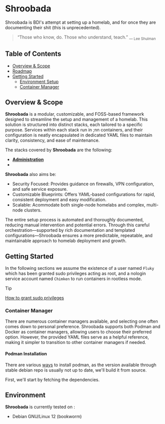 # Shroobada
Shroobada is BDI's attempt at setting up a homelab, and for once they are documenting their shit (this is unprecedented).

> “Those who know, do. Those who understand, teach.” <sub>― Lee Shulman </sub>

## Table of Contents

- [Overview & Scope](#overview--scope)
- [Roadmap](#roadmap)
- [Getting Started](#getting-started)
  - [Environment Setup](#environment-setup)
  - [Container Manager](#container-manager)

## Overview & Scope
**Shroobada** is a modular, customizable, and FOSS-based framework designed to streamline the setup and management of a homelab. This solution is structured into distinct stacks, each tailored to a specific purpose. Services within each stack run in ;nn containers, and their configuration is neatly encapsulated in dedicated YAML files to maintain clarity, consistency, and ease of maintenance.

The stacks covered by **Shroobada** are the following:

- **[Administration](/docs/stacks/administration/)**
- 

**Shroobada** also aims be:

- Security Focused: Provides guidance on firewalls, VPN configuration, and safe service exposure.
- Customizable Blueprints: Offers YAML-based configurations for rapid, consistent deployment and easy modification.
- Scalable: Acommodate both single-node homelabs and complex, multi-node clusters.

The entire setup process is automated and thoroughly documented, reducing manual intervention and potential errors. Through this careful orchestration—supported by rich documentation and templated configurations—Shroobada ensures a more predictable, repeatable, and maintainable approach to homelab deployment and growth.



## Getting Started



In the following sections we assume the existence of a user named `Fluky` which has been granted sudo privileges acting as root, and a nologin service account named `Chimken` to run containers in rootless mode.

> [!TIP]
> [How to grant sudo privileges](./code_blocks.md#grant-sudo-privileges)


### Container Manager
There are numerous container managers available, and selecting one often comes down to personal preference. Shroobada supports both Podman and Docker as container managers, allowing users to choose their preferred option. However, the provided YAML files serve as a helpful reference, making it simpler to transition to other container managers if needed.

#### Podman Installation
There are various [ways](https://github.com/containers/podman.io/blob/main/docs/installation.md) to install podman, as the version available through stable debian repo is usually not up to date, we'll build it from source.

First, we'll start by fetching the dependencies.

## Environment
**Shroobada** is currently tested on :
- Debian GNU/Linux 12 (bookworm)